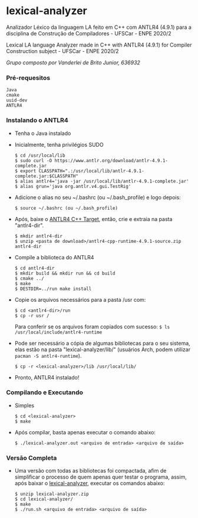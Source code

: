 # lexical-analyzer
Analizador Léxico da linguagem LA feito em C++ com ANTLR4 (4.9.1) para a disciplina de Construção de Compiladores - UFSCar - ENPE 2020/2

Lexical LA language Analyzer made in C++ with ANTLR4 (4.9.1) for Compiler Construction subject - UFSCar - ENPE 2020/2

*Grupo composto por Vanderlei de Brito Junior, 636932*

### Pré-requesitos
```
Java
cmake
uuid-dev
ANTLR4
```

### Instalando o ANTLR4
* Tenha o Java instalado
* Inicialmente, tenha privilégios SUDO
	```
	$ cd /usr/local/lib
	$ sudo curl -O https://www.antlr.org/download/antlr-4.9.1-complete.jar
	$ export CLASSPATH=".:/usr/local/lib/antlr-4.9.1-complete.jar:$CLASSPATH"
	$ alias antlr4='java -jar /usr/local/lib/antlr-4.9.1-complete.jar'
	$ alias grun='java org.antlr.v4.gui.TestRig'
	```

* Adicione o alias no seu ~/.bashrc (ou ~/.bash_profile) e logo depois:
	```
	$ source ~/.bashrc (ou ~/.bash_profile)
	```

* Após, baixe o [ANTLR4 C++ Target](https://www.antlr.org/download/antlr4-cpp-runtime-4.9.1-source.zip), então, crie e extraia na pasta "antlr4-dir".
	```
	$ mkdir antlr4-dir
	$ unzip <pasta de download>/antlr4-cpp-runtime-4.9.1-source.zip antlr4-dir
	```

* Compile a biblioteca do ANTLR4
	```
	$ cd antlr4-dir
	$ mkdir build && mkdir run && cd build
	$ cmake ../
	$ make
	$ DESTDIR=../run make install
	```

* Copie os arquivos necessários para a pasta /usr com:
	```
	$ cd <antlr4-dir>/run
	$ cp -r usr /
	```

	Para conferir se os arquivos foram copiados com sucesso:
		```
		$ ls /usr/local/include/antlr4-runtime
		```

* Pode ser necessário a cópia de algumas bibliotecas para o seu sistema, elas estão na pasta "lexical-analyzer/lib/" (usuários Arch, podem utilizar ```pacman -S antlr4-runtime```).
	```
	$ cp -r <lexical-analyzer>/lib /usr/local/lib/
	```

* Pronto, ANTLR4 instalado!

### Compilando e Executando
* Simples
	```
	$ cd <lexical-analyzer>
	$ make
	```

* Após compilar, basta apenas executar o comando abaixo:
	```
	$ ./lexical-analyzer.out <arquivo de entrada> <arquivo de saída>
	```


### Versão Completa
* Uma versão com todas as bibliotecas foi compactada, afim de simplificar o processo de quem apenas quer testar o programa, assim, após baixar o [lexical-analyzer](https://github.com/VanderleiJr/lexical-analyzer/releases/tag/v0.1-alpha), executar os comandos abaixo:
	```
	$ unzip lexical-analyzer.zip
	$ cd lexical-analyzer/
	$ make
	$ ./run.sh <arquivo de entrada> <arquivo de saída>
	```
